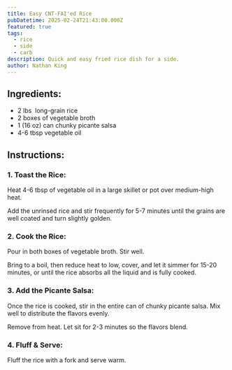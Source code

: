 ```yaml
---
title: Easy CNT-FAI'ed Rice
pubDatetime: 2025-02-24T21:43:00.000Z
featured: true
tags:
  - rice
  - side
  - carb
description: Quick and easy fried rice dish for a side.
author: Nathan King
---
```


## Ingredients:

- 2 lbs  long-grain rice
- 2 boxes of vegetable broth
- 1 (16 oz) can chunky picante salsa
- 4-6 tbsp vegetable oil

## Instructions:

### 1. Toast the Rice:

Heat 4-6 tbsp of vegetable oil in a large skillet or pot over medium-high heat.

Add the unrinsed rice and stir frequently for 5-7 minutes until the grains are well coated and turn slightly golden.

### 2. Cook the Rice:

Pour in both boxes of vegetable broth. Stir well.

Bring to a boil, then reduce heat to low, cover, and let it simmer for 15-20 minutes, or until the rice absorbs all the liquid and is fully cooked.

### 3. Add the Picante Salsa:

Once the rice is cooked, stir in the entire can of chunky picante salsa. Mix well to distribute the flavors evenly.

Remove from heat. Let sit for 2-3 minutes so the flavors blend.

### 4. Fluff & Serve:

Fluff the rice with a fork and serve warm.
